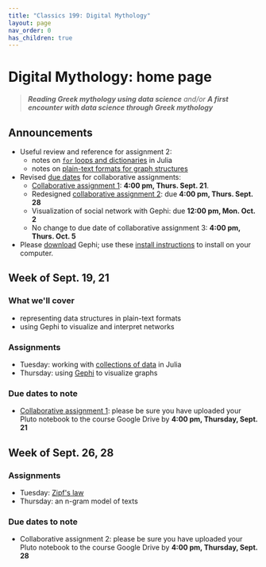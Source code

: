 ```yaml
---
title: "Classics 199: Digital Mythology"
layout: page
nav_order: 0
has_children: true
---
```



# Digital Mythology: home page

> ***Reading Greek mythology using data science*** *and/or* ***A first encounter with data science through Greek mythology***

## Announcements


- Useful review and reference for assignment 2:
    - notes on [`for` loops and dictionaries](./julia/julia-loops-dictionaries.html) in Julia
    - notes on [plain-text formats for graph structures](./julia/graph-formats/)
- Revised [due dates](./deadlines/) for collaborative assignments:
    - [Collaborative assignment 1](./assignments/nb1/): **4:00 pm, Thurs. Sept. 21**.
    - Redesigned [collaborative assignment 2](./assignments/nb2/): due **4:00 pm, Thurs. Sept. 28**
    - Visualization of social network with Gephi: due **12:00 pm, Mon. Oct. 2**
    - No change to due date of collaborative assignment 3: **4:00 pm, Thurs. Oct. 5**
- Please [download](https://gephi.org/users/download/) Gephi; use these [install instructions](https://gephi.org/users/install/) to install on your computer.



## Week of Sept. 19, 21

### What we'll cover

- representing data structures in plain-text formats
- using Gephi to visualize and interpret networks

### Assignments

- Tuesday: working with [collections of data](./classes/textio/) in Julia
- Thursday: using [Gephi](./classes/gephi/) to visualize graphs


### Due dates to note

- [Collaborative assignment 1](./assignments/nb1/): please be sure you have uploaded your Pluto notebook to the course Google Drive by **4:00 pm, Thursday, Sept. 21**


## Week of Sept. 26, 28

### Assignments

- Tuesday:  [Zipf's law](./classes/zipf/)
- Thursday: an n-gram model of texts

### Due dates to note

- Collaborative assignment 2: please be sure you have uploaded your Pluto notebook to the course Google Drive by **4:00 pm, Thursday, Sept. 28**